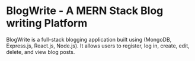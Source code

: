 # BlogWrite - A MERN Stack Blog writing Platform
BlogWrite is a full-stack blogging application built using (MongoDB, Express.js, React.js, Node.js). It allows users to register, log in, create, edit, delete, and view blog posts.
